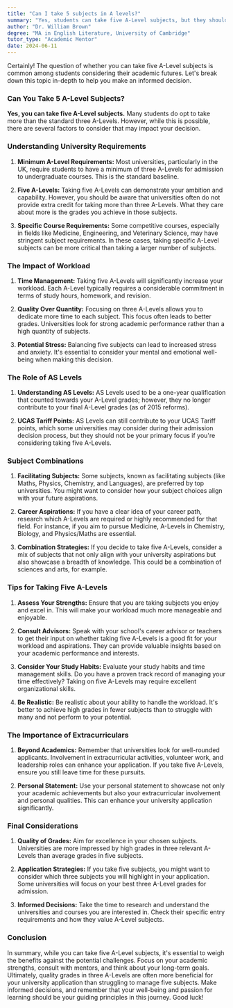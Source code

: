 ```yaml
---
title: "Can I take 5 subjects in A levels?"
summary: "Yes, students can take five A-Level subjects, but they should consider various factors before making this decision for their academic future."
author: "Dr. William Brown"
degree: "MA in English Literature, University of Cambridge"
tutor_type: "Academic Mentor"
date: 2024-06-11
---
```


Certainly! The question of whether you can take five A-Level subjects is common among students considering their academic futures. Let's break down this topic in-depth to help you make an informed decision.

### Can You Take 5 A-Level Subjects?

**Yes, you can take five A-Level subjects.** Many students do opt to take more than the standard three A-Levels. However, while this is possible, there are several factors to consider that may impact your decision.

### Understanding University Requirements

1. **Minimum A-Level Requirements:**
   Most universities, particularly in the UK, require students to have a minimum of three A-Levels for admission to undergraduate courses. This is the standard baseline. 

2. **Five A-Levels:**
   Taking five A-Levels can demonstrate your ambition and capability. However, you should be aware that universities often do not provide extra credit for taking more than three A-Levels. What they care about more is the grades you achieve in those subjects. 

3. **Specific Course Requirements:**
   Some competitive courses, especially in fields like Medicine, Engineering, and Veterinary Science, may have stringent subject requirements. In these cases, taking specific A-Level subjects can be more critical than taking a larger number of subjects.

### The Impact of Workload

1. **Time Management:**
   Taking five A-Levels will significantly increase your workload. Each A-Level typically requires a considerable commitment in terms of study hours, homework, and revision. 

2. **Quality Over Quantity:**
   Focusing on three A-Levels allows you to dedicate more time to each subject. This focus often leads to better grades. Universities look for strong academic performance rather than a high quantity of subjects. 

3. **Potential Stress:**
   Balancing five subjects can lead to increased stress and anxiety. It's essential to consider your mental and emotional well-being when making this decision. 

### The Role of AS Levels

1. **Understanding AS Levels:**
   AS Levels used to be a one-year qualification that counted towards your A-Level grades; however, they no longer contribute to your final A-Level grades (as of 2015 reforms). 

2. **UCAS Tariff Points:**
   AS Levels can still contribute to your UCAS Tariff points, which some universities may consider during their admission decision process, but they should not be your primary focus if you're considering taking five A-Levels.

### Subject Combinations

1. **Facilitating Subjects:**
   Some subjects, known as facilitating subjects (like Maths, Physics, Chemistry, and Languages), are preferred by top universities. You might want to consider how your subject choices align with your future aspirations.

2. **Career Aspirations:**
   If you have a clear idea of your career path, research which A-Levels are required or highly recommended for that field. For instance, if you aim to pursue Medicine, A-Levels in Chemistry, Biology, and Physics/Maths are essential.

3. **Combination Strategies:**
   If you decide to take five A-Levels, consider a mix of subjects that not only align with your university aspirations but also showcase a breadth of knowledge. This could be a combination of sciences and arts, for example.

### Tips for Taking Five A-Levels

1. **Assess Your Strengths:**
   Ensure that you are taking subjects you enjoy and excel in. This will make your workload much more manageable and enjoyable.

2. **Consult Advisors:**
   Speak with your school's career advisor or teachers to get their input on whether taking five A-Levels is a good fit for your workload and aspirations. They can provide valuable insights based on your academic performance and interests.

3. **Consider Your Study Habits:**
   Evaluate your study habits and time management skills. Do you have a proven track record of managing your time effectively? Taking on five A-Levels may require excellent organizational skills.

4. **Be Realistic:**
   Be realistic about your ability to handle the workload. It's better to achieve high grades in fewer subjects than to struggle with many and not perform to your potential.

### The Importance of Extracurriculars

1. **Beyond Academics:**
   Remember that universities look for well-rounded applicants. Involvement in extracurricular activities, volunteer work, and leadership roles can enhance your application. If you take five A-Levels, ensure you still leave time for these pursuits.

2. **Personal Statement:**
   Use your personal statement to showcase not only your academic achievements but also your extracurricular involvement and personal qualities. This can enhance your university application significantly.

### Final Considerations

1. **Quality of Grades:**
   Aim for excellence in your chosen subjects. Universities are more impressed by high grades in three relevant A-Levels than average grades in five subjects.

2. **Application Strategies:**
   If you take five subjects, you might want to consider which three subjects you will highlight in your application. Some universities will focus on your best three A-Level grades for admission.

3. **Informed Decisions:**
   Take the time to research and understand the universities and courses you are interested in. Check their specific entry requirements and how they value A-Level subjects.

### Conclusion

In summary, while you can take five A-Level subjects, it's essential to weigh the benefits against the potential challenges. Focus on your academic strengths, consult with mentors, and think about your long-term goals. Ultimately, quality grades in three A-Levels are often more beneficial for your university application than struggling to manage five subjects. Make informed decisions, and remember that your well-being and passion for learning should be your guiding principles in this journey. Good luck!
    